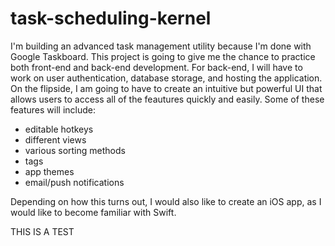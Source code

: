 # task-scheduling-kernel

I'm building an advanced task management utility because I'm done with Google Taskboard. This project is going to give me the chance to practice both front-end and back-end development. For back-end, I will have to work on user authentication, database storage, and hosting the application. On the flipside, I am going to have to create an intuitive but powerful UI that allows users to access all of the feautures quickly and easily. Some of these features will include:

- editable hotkeys
- different views
- various sorting methods
- tags
- app themes
- email/push notifications

Depending on how this turns out, I would also like to create an iOS app, as I would like to become familiar with Swift.

THIS IS A TEST
